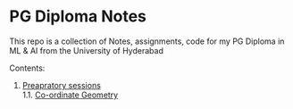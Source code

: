 # PG Diploma Notes

This repo is a collection of Notes, assignments, code for my PG Diploma in ML & AI from the University of Hyderabad

Contents:

1. [Preapratory sessions](https://github.com/Abhiswain97/PGD_UOH/tree/preparatory-sessions) \
  1.1. [Co-ordinate Geometry](https://nbviewer.jupyter.org/github/Abhiswain97/PGD_UOH/blob/preparatory-sessions/preparatory_sesisons/Co-ordinate%20Geometry.ipynb)
